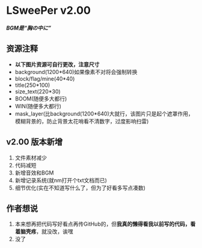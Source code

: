 # LSweePer v2.00
***BGM是“胸の中に”***
## 资源注释
* **以下图片资源可自行更改，注意尺寸**
* background(1200*640)如果像素不对将会强制转换
* block/flag/mine(40*40)
* title(250*100)
* size_text(220*30)
* BOOM(随便多大都行)
* WIN(随便多大都行)
* mask_layer(比background(1200*640)大就行，该图片只是起个遮罩作用，模糊背景的，防止背景太花哨看不清数字，过度影响扫雷)

## v2.00 版本新增
1. 文件素材减少
2. 代码减短
3. 新增音效和BGM
4. 新增记录系统(就nm打开个txt文档而已)
5. 细节优化(实在不知道写什么了，但为了好看多写点凑数)

## 作者想说
1. 本来想再把代码写好看点再传GitHub的，但**我真的懒得看我以前写的代码，看着脑壳疼**，就没改，诶嘿
2. 没了